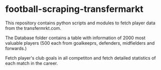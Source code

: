 # football-scraping-transfermarkt
This repository contains python scripts and modules to fetch player data from the transfermrkt.com.

The Database folder contains a table with information of 2000 most valuable players (500 each from goalkeeprs, defenders, midfielders and forwards.)

Fetch player's club goals in all competiton and fetch detailed statistics of each match in the career.
